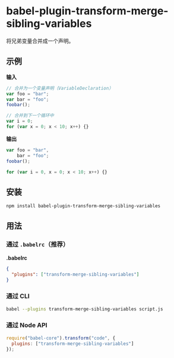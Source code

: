 # babel-plugin-transform-merge-sibling-variables

将兄弟变量合并成一个声明。

## 示例

**输入**

```javascript
// 合并为一个变量声明（VariableDeclaration）
var foo = "bar";
var bar = "foo";
foobar();

// 合并到下一个循环中
var i = 0;
for (var x = 0; x < 10; x++) {}
```

**输出**

```javascript
var foo = "bar",
    bar = "foo";
foobar();

for (var i = 0, x = 0; x < 10; x++) {}
```

## 安装

```sh
npm install babel-plugin-transform-merge-sibling-variables
```

## 用法

### 通过 `.babelrc`（推荐）

**.babelrc**

```json
{
  "plugins": ["transform-merge-sibling-variables"]
}
```

### 通过 CLI

```sh
babel --plugins transform-merge-sibling-variables script.js
```

### 通过 Node API

```javascript
require("babel-core").transform("code", {
  plugins: ["transform-merge-sibling-variables"]
});
```

